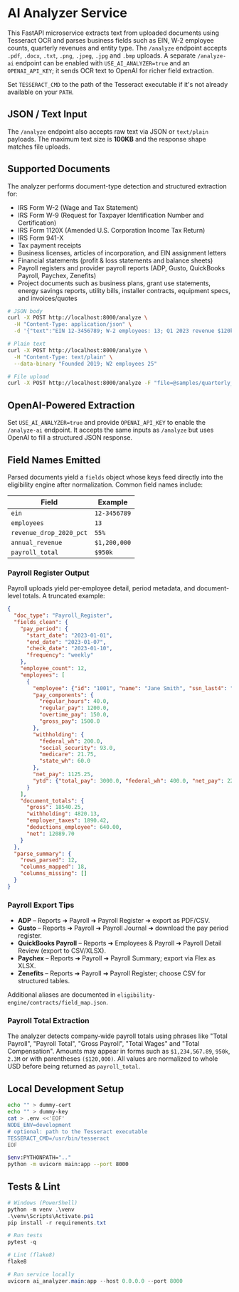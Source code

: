 # AI Analyzer Service

This FastAPI microservice extracts text from uploaded documents using Tesseract OCR
and parses business fields such as EIN, W‑2 employee counts, quarterly revenues and
entity type. The `/analyze` endpoint accepts `.pdf`, `.docx`, `.txt`, `.png`, `.jpeg`,
`.jpg` and `.bmp` uploads. A separate `/analyze-ai` endpoint can be enabled with
`USE_AI_ANALYZER=true` and an `OPENAI_API_KEY`; it sends OCR text to OpenAI for
richer field extraction.

Set `TESSERACT_CMD` to the path of the Tesseract executable if it's not
already available on your `PATH`.

## JSON / Text Input

The `/analyze` endpoint also accepts raw text via JSON or `text/plain` payloads.
The maximum text size is **100KB** and the response shape matches file uploads.

## Supported Documents

The analyzer performs document-type detection and structured extraction for:

- IRS Form W-2 (Wage and Tax Statement)
- IRS Form W-9 (Request for Taxpayer Identification Number and Certification)
- IRS Form 1120X (Amended U.S. Corporation Income Tax Return)
- IRS Form 941-X
- Tax payment receipts
- Business licenses, articles of incorporation, and EIN assignment letters
- Financial statements (profit & loss statements and balance sheets)
- Payroll registers and provider payroll reports (ADP, Gusto, QuickBooks Payroll, Paychex, Zenefits)
- Project documents such as business plans, grant use statements, energy savings reports, utility bills, installer contracts, equipment specs, and invoices/quotes

```bash
# JSON body
curl -X POST http://localhost:8000/analyze \
  -H "Content-Type: application/json" \
  -d '{"text":"EIN 12-3456789; W-2 employees: 13; Q1 2023 revenue $120k; LLC"}'

# Plain text
curl -X POST http://localhost:8000/analyze \
  -H "Content-Type: text/plain" \
  --data-binary "Founded 2019; W2 employees 25"

# File upload
curl -X POST http://localhost:8000/analyze -F "file=@samples/quarterly_report.pdf"
```

## OpenAI-Powered Extraction

Set `USE_AI_ANALYZER=true` and provide `OPENAI_API_KEY` to enable the `/analyze-ai` endpoint. It accepts the same inputs as `/analyze` but uses OpenAI to fill a structured JSON response.

## Field Names Emitted

Parsed documents yield a `fields` object whose keys feed directly into the
eligibility engine after normalization. Common field names include:

| Field | Example |
| ----- | ------- |
| `ein` | `12-3456789` |
| `employees` | `13` |
| `revenue_drop_2020_pct` | `55%` |
| `annual_revenue` | `$1,200,000` |
| `payroll_total` | `$950k` |

### Payroll Register Output

Payroll uploads yield per-employee detail, period metadata, and document-level totals. A truncated example:

```json
{
  "doc_type": "Payroll_Register",
  "fields_clean": {
    "pay_period": {
      "start_date": "2023-01-01",
      "end_date": "2023-01-07",
      "check_date": "2023-01-10",
      "frequency": "weekly"
    },
    "employee_count": 12,
    "employees": [
      {
        "employee": {"id": "1001", "name": "Jane Smith", "ssn_last4": "4321"},
        "pay_components": {
          "regular_hours": 40.0,
          "regular_pay": 1200.0,
          "overtime_pay": 150.0,
          "gross_pay": 1500.0
        },
        "withholding": {
          "federal_wh": 200.0,
          "social_security": 93.0,
          "medicare": 21.75,
          "state_wh": 60.0
        },
        "net_pay": 1125.25,
        "ytd": {"total_pay": 3000.0, "federal_wh": 400.0, "net_pay": 2200.0}
      }
    ],
    "document_totals": {
      "gross": 18540.25,
      "withholding": 4820.13,
      "employer_taxes": 1890.42,
      "deductions_employee": 640.00,
      "net": 12089.70
    }
  },
  "parse_summary": {
    "rows_parsed": 12,
    "columns_mapped": 18,
    "columns_missing": []
  }
}
```

### Payroll Export Tips

- **ADP** – Reports ➜ Payroll ➜ Payroll Register ➜ export as PDF/CSV.
- **Gusto** – Reports ➜ Payroll ➜ Payroll Journal ➜ download the pay period register.
- **QuickBooks Payroll** – Reports ➜ Employees & Payroll ➜ Payroll Detail Review (export to CSV/XLSX).
- **Paychex** – Reports ➜ Payroll ➜ Payroll Summary; export via Flex as XLSX.
- **Zenefits** – Reports ➜ Payroll ➜ Payroll Register; choose CSV for structured tables.

Additional aliases are documented in
`eligibility-engine/contracts/field_map.json`.

### Payroll Total Extraction

The analyzer detects company‑wide payroll totals using phrases like "Total Payroll",
"Payroll Total", "Gross Payroll", "Total Wages" and "Total Compensation". Amounts
may appear in forms such as `$1,234,567.89`, `950k`, `2.3M` or with parentheses
`($120,000)`. All values are normalized to whole USD before being returned as
`payroll_total`.

## Local Development Setup

```bash
echo "" > dummy-cert
echo "" > dummy-key
cat > .env <<'EOF'
NODE_ENV=development
# optional: path to the Tesseract executable
TESSERACT_CMD=/usr/bin/tesseract
EOF

$env:PYTHONPATH=".."
python -m uvicorn main:app --port 8000
```

## Tests & Lint

```powershell
# Windows (PowerShell)
python -m venv .\venv
.\venv\Scripts\Activate.ps1
pip install -r requirements.txt

# Run tests
pytest -q

# Lint (flake8)
flake8

# Run service locally
uvicorn ai_analyzer.main:app --host 0.0.0.0 --port 8000
```
